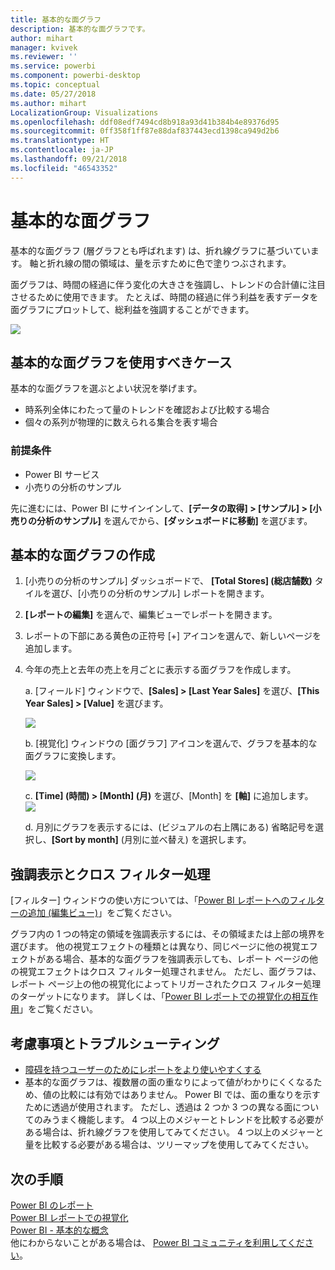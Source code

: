```yaml
---
title: 基本的な面グラフ
description: 基本的な面グラフです。
author: mihart
manager: kvivek
ms.reviewer: ''
ms.service: powerbi
ms.component: powerbi-desktop
ms.topic: conceptual
ms.date: 05/27/2018
ms.author: mihart
LocalizationGroup: Visualizations
ms.openlocfilehash: ddf08edf7494cd8b918a93d41b384b4e89376d95
ms.sourcegitcommit: 0ff358f1ff87e88daf837443ecd1398ca949d2b6
ms.translationtype: HT
ms.contentlocale: ja-JP
ms.lasthandoff: 09/21/2018
ms.locfileid: "46543352"
---
```

# <a name="basic-area-chart"></a>基本的な面グラフ
基本的な面グラフ (層グラフとも呼ばれます) は、折れ線グラフに基づいています。 軸と折れ線の間の領域は、量を示すために色で塗りつぶされます。 

面グラフは、時間の経過に伴う変化の大きさを強調し、トレンドの合計値に注目させるために使用できます。 たとえば、時間の経過に伴う利益を表すデータを面グラフにプロットして、総利益を強調することができます。

![](media/power-bi-visualization-basic-area-chart/powerbi-area-chartnew.png)

## <a name="when-to-use-a-basic-area-chart"></a>基本的な面グラフを使用すべきケース
基本的な面グラフを選ぶとよい状況を挙げます。

* 時系列全体にわたって量のトレンドを確認および比較する場合 
* 個々の系列が物理的に数えられる集合を表す場合

### <a name="prerequisites"></a>前提条件
 - Power BI サービス
 - 小売りの分析のサンプル

先に進むには、Power BI にサインインして、**[データの取得] \> [サンプル] \> [小売りの分析のサンプル]** を選んでから、**[ダッシュボードに移動]** を選びます。 

## <a name="create-a-basic-area-chart"></a>基本的な面グラフの作成
 

1. [小売りの分析のサンプル] ダッシュボードで、 **\[Total Stores] \(総店舗数)** タイルを選び、[小売りの分析のサンプル] レポートを開きます。
2. **[レポートの編集]** を選んで、編集ビューでレポートを開きます。
3. レポートの下部にある黄色の正符号 [+] アイコンを選んで、新しいページを追加します。
4. 今年の売上と去年の売上を月ごとに表示する面グラフを作成します。
   
   a. [フィールド] ウィンドウで、**[Sales] \> [Last Year Sales]** を選び、**[This Year Sales] > [Value]** を選びます。

   ![](media/power-bi-visualization-basic-area-chart/power-bi-bar-chart.png)

   b.  [視覚化] ウィンドウの [面グラフ] アイコンを選んで、グラフを基本的な面グラフに変換します。

   ![](media/power-bi-visualization-basic-area-chart/convertchart.png)
   
   c.  **\[Time] \(時間) \> \[Month] \(月)** を選び、[Month] を **[軸]** に追加します。   
   ![](media/power-bi-visualization-basic-area-chart/powerbi-area-chartnew.png)
   
   d.  月別にグラフを表示するには、(ビジュアルの右上隅にある) 省略記号を選択し、**[Sort by month]** (月別に並べ替え) を選択します。

## <a name="highlighting-and-cross-filtering"></a>強調表示とクロス フィルター処理
[フィルター] ウィンドウの使い方については、「[Power BI レポートへのフィルターの追加 (編集ビュー)](../power-bi-report-add-filter.md)」をご覧ください。

グラフ内の 1 つの特定の領域を強調表示するには、その領域または上部の境界を選びます。  他の視覚エフェクトの種類とは異なり、同じページに他の視覚エフェクトがある場合、基本的な面グラフを強調表示しても、レポート ページの他の視覚エフェクトはクロス フィルター処理されません。 ただし、面グラフは、レポート ページ上の他の視覚化によってトリガーされたクロス フィルター処理のターゲットになります。 詳しくは、「[Power BI レポートでの視覚化の相互作用](../consumer/end-user-interactions.md)」をご覧ください。


## <a name="considerations-and-troubleshooting"></a>考慮事項とトラブルシューティング   
* [障碍を持つユーザーのためにレポートをより使いやすくする](../desktop-accessibility.md)
* 基本的な面グラフは、複数層の面の重なりによって値がわかりにくくなるため、値の比較には有効ではありません。 Power BI では、面の重なりを示すために透過が使用されます。 ただし、透過は 2 つか 3 つの異なる面についてのみうまく機能します。 4 つ以上のメジャーとトレンドを比較する必要がある場合は、折れ線グラフを使用してみてください。 4 つ以上のメジャーと量を比較する必要がある場合は、ツリーマップを使用してみてください。

## <a name="next-steps"></a>次の手順
[Power BI のレポート](../consumer/end-user-reports.md)  
[Power BI レポートでの視覚化](power-bi-report-visualizations.md)  
[Power BI - 基本的な概念](../consumer/end-user-basic-concepts.md)  
他にわからないことがある場合は、 [Power BI コミュニティを利用してください](http://community.powerbi.com/)。

